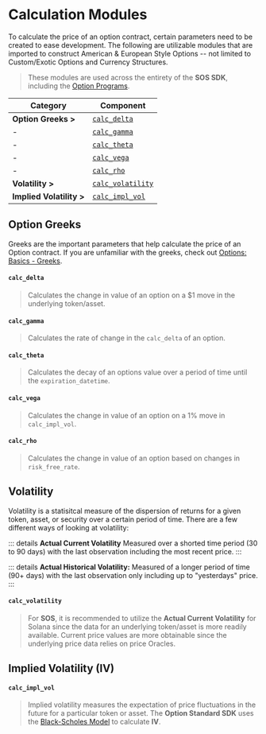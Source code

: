 # Calculation Modules

To calculate the price of an option contract, certain parameters need to be created to ease development. The following are utilizable modules that are imported to construct American & European Style Options -- not limited to Custom/Exotic Options and Currency Structures. 

>These modules are used across the entirety of the **SOS SDK**, including the [Option Programs](/introduction/the-option-standard/#option-programs).

| **Category** | Component |
|----------|-----------|
| **Option Greeks >** | [`calc_delta`](/option-standard-sdk/calculation-modules.html#calc-delta) |
|      -              | [`calc_gamma`](/option-standard-sdk/calculation-modules.html#calc-gamma) |
|      -              | [`calc_theta`](/option-standard-sdk/calculation-modules.html#calc-theta) |
|      -              | [`calc_vega`](/option-standard-sdk/calculation-modules.html#calc-vega) |
|      -              | [`calc_rho`](/option-standard-sdk/calculation-modules.html#calc-rho) |
| **Volatility >**         | [`calc_volatility`](/option-standard-sdk/calculation-modules.html#volatility) |
| **Implied Volatility >** | [`calc_impl_vol`](/option-standard-sdk/calculation-modules.html#impl_vol) |



## Option Greeks

Greeks are the important parameters that help calculate the price of an Option contract. If you are unfamiliar with the greeks, check out [Options: Basics - Greeks](/options-basics/the-greeks).

#### `calc_delta`

>Calculates the change in value of an option on a $1 move in the underlying token/asset. 

#### `calc_gamma`

>Calculates the rate of change in the `calc_delta` of an option.

#### `calc_theta`

>Calculates the decay of an options value over a period of time until the `expiration_datetime`.

#### `calc_vega`

>Calculates the change in value of an option on a 1% move in `calc_impl_vol`.

#### `calc_rho`

>Calculates the change in value of an option based on changes in `risk_free_rate`.

## Volatility

Volatility is a statisitcal measure of the dispersion of returns for a given token, asset, or security over a certain period of time. There are a few different ways of looking at volatility: 

::: details **Actual Current Volatility** 
Measured over a shorted time period (30 to 90 days) with the last observation including the most recent price.
:::

::: details **Actual Historical Volatility:**
Measured of a longer period of time (90+ days) with the last observation only including up to "yesterdays" price. 
:::

#### `calc_volatility`

>For **SOS**, it is recommended to utilize the **Actual Current Volatility** for Solana since the data for an underlying token/asset is more readily available. Current price values are more obtainable since the underlying price data relies on price Oracles.

## Implied Volatility (IV)

#### `calc_impl_vol`

>Implied volatility measures the expectation of price fluctuations in the future for a particular token or asset. The **Option Standard SDK** uses the [Black-Scholes Model](https://en.wikipedia.org/wiki/Black%E2%80%93Scholes_model) to calculate **IV**. 
